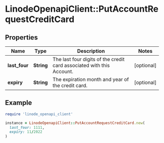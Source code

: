 # LinodeOpenapiClient::PutAccountRequestCreditCard

## Properties

| Name | Type | Description | Notes |
| ---- | ---- | ----------- | ----- |
| **last_four** | **String** | The last four digits of the credit card associated with this Account. | [optional] |
| **expiry** | **String** | The expiration month and year of the credit card. | [optional] |

## Example

```ruby
require 'linode_openapi_client'

instance = LinodeOpenapiClient::PutAccountRequestCreditCard.new(
  last_four: 1111,
  expiry: 11/2022
)
```

